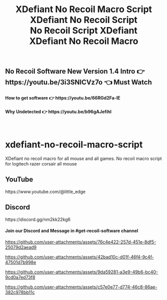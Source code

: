 
<h1 align="center">
  <br>
  XDefiant No Recoil Macro Script
  <br>
  XDefiant No Recoil Script
  <br>
  No Recoil Script XDefiant
  <br>
  XDefiant No Recoil Macro
</h1>

<br>
<h2>No Recoil Software New Version 1.4 Intro  👉 https://youtu.be/3i3SNICVz7o 👈 Must Watch</h2>
<h4>How to get software 👉 https://youtu.be/66RGd2Fa-IE </h4>
<h4>Why Undetected 👉 https://youtu.be/b96gAJefihI </h4>
<br>

# xdefiant-no-recoil-macro-script
XDefiant no recoil macro for all mouse and all games. No recoil macro script for logitech razer corsair all mouse

<h2>YouTube</h2>
https://www.youtube.com/@little_edge
<br>
<h2>Discord</h2>
https://discord.gg/nm2kk22kg6
<h4>Join our Discord and Message in #get-recoil-software channel</h4>


https://github.com/user-attachments/assets/76c4e422-257d-451e-8df5-25079d2aead9


https://github.com/user-attachments/assets/42bad10c-d01f-46f4-9c4f-47501d7b998e


https://github.com/user-attachments/assets/9da59281-a3e9-49b6-bc40-9cd0a7ed73f8


https://github.com/user-attachments/assets/c57e0e77-d774-46c8-86ae-382c978bb11c


















